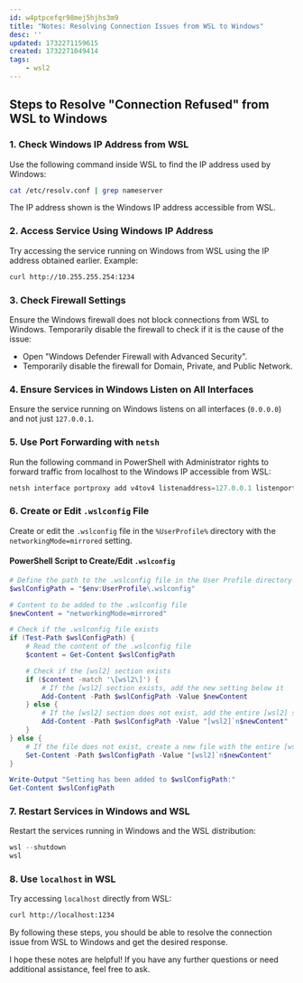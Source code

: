 ```yaml
---
id: w4ptpcefqr98mej5hjhs3m9
title: "Notes: Resolving Connection Issues from WSL to Windows"
desc: ''
updated: 1732271159615
created: 1732271049414
tags:
    - wsl2
---
```


## Steps to Resolve "Connection Refused" from WSL to Windows

### 1. Check Windows IP Address from WSL
Use the following command inside WSL to find the IP address used by Windows:
```bash
cat /etc/resolv.conf | grep nameserver
```
The IP address shown is the Windows IP address accessible from WSL.

### 2. Access Service Using Windows IP Address
Try accessing the service running on Windows from WSL using the IP address obtained earlier. Example:
```bash
curl http://10.255.255.254:1234
```

### 3. Check Firewall Settings
Ensure the Windows firewall does not block connections from WSL to Windows. Temporarily disable the firewall to check if it is the cause of the issue:
- Open "Windows Defender Firewall with Advanced Security".
- Temporarily disable the firewall for Domain, Private, and Public Network.

### 4. Ensure Services in Windows Listen on All Interfaces
Ensure the service running on Windows listens on all interfaces (`0.0.0.0`) and not just `127.0.0.1`.

### 5. Use Port Forwarding with `netsh`
Run the following command in PowerShell with Administrator rights to forward traffic from localhost to the Windows IP accessible from WSL:
```powershell
netsh interface portproxy add v4tov4 listenaddress=127.0.0.1 listenport=1234 connectaddress=10.255.255.254 connectport=1234
```

### 6. Create or Edit `.wslconfig` File
Create or edit the `.wslconfig` file in the `%UserProfile%` directory with the `networkingMode=mirrored` setting.

#### PowerShell Script to Create/Edit `.wslconfig`
```powershell
# Define the path to the .wslconfig file in the User Profile directory
$wslConfigPath = "$env:UserProfile\.wslconfig"

# Content to be added to the .wslconfig file
$newContent = "networkingMode=mirrored"

# Check if the .wslconfig file exists
if (Test-Path $wslConfigPath) {
    # Read the content of the .wslconfig file
    $content = Get-Content $wslConfigPath

    # Check if the [wsl2] section exists
    if ($content -match '\[wsl2\]') {
        # If the [wsl2] section exists, add the new setting below it
        Add-Content -Path $wslConfigPath -Value $newContent
    } else {
        # If the [wsl2] section does not exist, add the entire [wsl2] section and the new setting
        Add-Content -Path $wslConfigPath -Value "[wsl2]`n$newContent"
    }
} else {
    # If the file does not exist, create a new file with the entire [wsl2] section and the setting
    Set-Content -Path $wslConfigPath -Value "[wsl2]`n$newContent"
}

Write-Output "Setting has been added to $wslConfigPath:"
Get-Content $wslConfigPath
```

### 7. Restart Services in Windows and WSL
Restart the services running in Windows and the WSL distribution:
```powershell
wsl --shutdown
wsl
```

### 8. Use `localhost` in WSL
Try accessing `localhost` directly from WSL:
```bash
curl http://localhost:1234
```

By following these steps, you should be able to resolve the connection issue from WSL to Windows and get the desired response.

I hope these notes are helpful! If you have any further questions or need additional assistance, feel free to ask.
